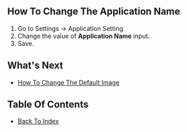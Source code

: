 ## How To Change The Application Name

1. Go to Settings -> Application Setting
2. Change the value of **Application Name** input.
3. Save.

## What's Next
- [How To Change The Default Image](./how-to-change-defaualt-image.md)

## Table Of Contents
- [Back To Index](./index.md)

